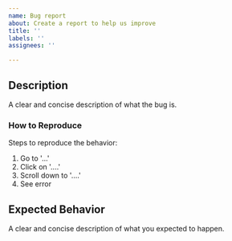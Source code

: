 ```yaml
---
name: Bug report
about: Create a report to help us improve
title: ''
labels: ''
assignees: ''

---
```


## Description
A clear and concise description of what the bug is.

### How to Reproduce
Steps to reproduce the behavior:
1. Go to '...'
2. Click on '....'
3. Scroll down to '....'
4. See error

## Expected Behavior
A clear and concise description of what you expected to happen.

